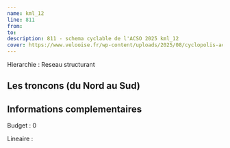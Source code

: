 ```yaml
---
name: kml_12 
line: 811
from: 
to:  
description: 811 - schema cyclable de l'ACSO 2025 kml_12 
cover: https://www.velooise.fr/wp-content/uploads/2025/08/cyclopolis-acso-811.jpg
---
```

Hierarchie : Reseau structurant



## Les troncons (du Nord au Sud)

## Informations complementaires

Budget  : 0 

Lineaire :

